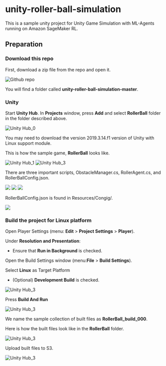 # unity-roller-ball-simulation
This is a sample unity project for Unity Game Simulation with ML-Agents running on Amazon SageMaker RL.

## Preparation
### Download this repo
First, download a zip file from the repo and open it. 

![Github repo](images/DownloadRepo.png)

You will find a folder called **unity-roller-ball-simulation-master**.

### Unity
Start **Unity Hub**. In **Projects** window, press **Add** and select **RollerBall** folder in the folder described above. 

![Unity Hub_0](images/AddProject.png)

You may need to download the version 2019.3.14.f1 version of Unity with Linux support module. 

This is how the sample game, **RollerBall** looks like. 

![Unity Hub_1](images/RollerBall1.png)
![Unity Hub_3](images/RollerBall3.png)

There are three important scripts, ObstacleManager.cs, RollerAgent.cs, and RollerBallConfig.json.

![](images/Script1.png)
![](images/Script2.png)
![](images/Script3.png)

RollerBallConfig.json is found in Resources/Congig/. 

![](images/Script3_loc1.png)

### Build the project for Linux platform
Open Player Settings (menu: **Edit** > **Project Settings** > **Player**).

Under **Resolution and Presentation**:
   - Ensure that **Run in Background** is checked.

Open the Build Settings window (menu:**File** > **Build Settings**).

Select **Linux** as Target Platform 
   - (Optional) **Development Build** is checked. 

![Unity Hub_3](images/Build1.png)

Press **Build And Run**

![Unity Hub_3](images/Build2.png)

We name the sample collection of built files as **RollerBall_build_000**.

Here is how the built files look like in the **RollerBall** folder. 

![Unity Hub_3](images/Build3.png)

Upload built files to S3. 

![Unity Hub_3](images/S3.png)


